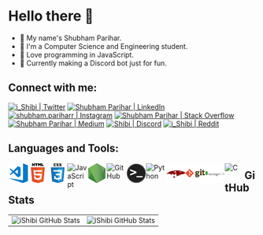 # Hello there 👋

- 👦 My name's Shubham Parihar.
- 📜 I'm a Computer Science and Engineering student.
- 💖 Love programming in JavaScript.
- 🤖 Currently making a Discord bot just for fun.


## Connect with me:

[![i_Shibi | Twitter](https://github.com/iShibi/storage/blob/master/iShibi_assets/social_media_icons/twitter.png 'Twitter')](https://twitter.com/i_Shibi)
[![Shubham Parihar | LinkedIn](https://github.com/iShibi/storage/blob/master/iShibi_assets/social_media_icons/linkedin.png 'LinkedIn')](https://www.linkedin.com/in/shubhamparihar202/)
[![shubham.pariharr | Instagram](https://github.com/iShibi/storage/blob/master/iShibi_assets/social_media_icons/instagram.png 'Instagram')](https://www.instagram.com/shubham.pariharr/)
[![Shubham Parihar | Stack Overflow](https://github.com/iShibi/storage/blob/master/iShibi_assets/social_media_icons/stack_overflow.png 'Stack Overflow')](https://stackoverflow.com/users/13809941/shubham-parihar?tab=profile)
[![Shubham Parihar | Medium](https://github.com/iShibi/storage/blob/master/iShibi_assets/social_media_icons/medium.png 'Medium')](https://stackoverflow.com/users/13809941/shubham-parihar?tab=profile)
[![Shibi | Discord](https://github.com/iShibi/storage/blob/master/iShibi_assets/social_media_icons/discord.png 'Discord')](https://discord.com/users/620567262004248596)
[![i_Shibi | Reddit](https://github.com/iShibi/storage/blob/master/iShibi_assets/social_media_icons/reddit.png 'Reddit')](https://www.reddit.com/user/i_Shibi)

## Languages and Tools:

<img align="left" alt="Visual Studio Code" width="40px" src="https://raw.githubusercontent.com/github/explore/80688e429a7d4ef2fca1e82350fe8e3517d3494d/topics/visual-studio-code/visual-studio-code.png" />
<img align="left" alt="HTML5" width="40px" src="https://raw.githubusercontent.com/github/explore/80688e429a7d4ef2fca1e82350fe8e3517d3494d/topics/html/html.png" />
<img align="left" alt="CSS3" width="40px" src="https://raw.githubusercontent.com/github/explore/80688e429a7d4ef2fca1e82350fe8e3517d3494d/topics/css/css.png" />
<img align="left" alt="JavaScript" width="40px" src="https://img.icons8.com/dusk/64/000000/javascript-logo.png" />
<img align="left" alt="Node.js" width="40px" src="https://raw.githubusercontent.com/github/explore/80688e429a7d4ef2fca1e82350fe8e3517d3494d/topics/nodejs/nodejs.png" />
<img align="left" alt="GitHub" width="40px" src="https://img.icons8.com/dusk/64/000000/github.png" />
<img align="left" alt="Terminal" width="40px" src="https://raw.githubusercontent.com/github/explore/80688e429a7d4ef2fca1e82350fe8e3517d3494d/topics/terminal/terminal.png" />
<img align="left" alt="Python" width="40px" src="https://img.icons8.com/dusk/64/000000/python.png" />
<img align="left" alt="Mongoose" width="40px" src="https://raw.githubusercontent.com/github/explore/80688e429a7d4ef2fca1e82350fe8e3517d3494d/topics/mongoose/mongoose.png" />
<img align="left" alt="Git" width="40px" src="https://raw.githubusercontent.com/github/explore/80688e429a7d4ef2fca1e82350fe8e3517d3494d/topics/git/git.png" />
<img align="left" alt="MongoDB" width="40px" src="https://raw.githubusercontent.com/github/explore/80688e429a7d4ef2fca1e82350fe8e3517d3494d/topics/mongodb/mongodb.png" />
<img align="left" alt="C" width="40px" src="https://img.icons8.com/dusk/64/000000/c-programming.png" />

## GitHub Stats

<table>
    <tr>
        <td align="left" style="padding=0;width=0;">
            <img align="left" alt="iShibi GitHub Stats" src="https://github-readme-stats.ishibi.vercel.app/api?username=iShibi&show_icons=true&hide_border=true&count_private=true" />
        </td>
        <td align="right" style="padding=0;width=0;">
            <img align="right" alt="iShibi GitHub Stats" src="https://github-readme-stats.ishibi.vercel.app/api/top-langs/?username=iShibi&&layout=compact&show_icons=true&title_color=4F8CC9&text_color=9f9f9f&bg_color=00000000&hide_border=true&icon_color=00000000&langs_count=10&count_private=true" />
        </td>
    </tr>
</table>